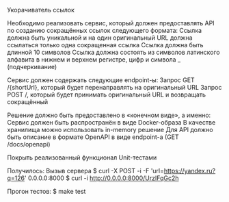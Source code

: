 Укорачиватель ссылок


Необходимо реализовать сервис, который должен предоставлять API по созданию сокращённых ссылок следующего формата:
Ссылка должна быть уникальной и на один оригинальный URL должна ссылаться только одна сокращенная ссылка
Ссылка должна быть длинной 10 символов
Ссылка должна состоять из символов латинского алфавита в нижнем и верхнем регистре, цифр и символа _ (подчеркивание)

Сервис должен содержать следующие endpoint-ы:
Запрос GET /{shortUrl}, который будет перенаправлять на оригинальный URL
Запрос POST /, который будет принимать оригинальный URL и возвращать сокращённый

Решение должно быть предоставлено в «конечном виде», а именно:
Сервис должен быть распространён в виде Docker-образа
В качестве хранилища можно использовать in-memory решение
Для API должно быть описание в формате OpenAPI в виде endpoint-a (GET /docs/openapi)

Покрыть реализованный функционал Unit-тестами


Получилось:
Вызыв сервера
$ curl -X POST -i -F 'url=https://yandex.ru?q=126' 0.0.0.0:8000
$ curl -i http://0.0.0.0:8000/UrzIFqGc2h

Прогон тестов:
$ make test
